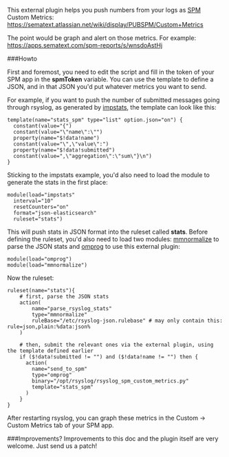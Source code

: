 This external plugin helps you push numbers from your logs as [SPM](http://sematext.com/spm/) Custom Metrics:
https://sematext.atlassian.net/wiki/display/PUBSPM/Custom+Metrics

The point would be graph and alert on those metrics. For example: https://apps.sematext.com/spm-reports/s/wnsdoAstHj

###Howto

First and foremost, you need to edit the script and fill in the token of your SPM app in the **spmToken** variable. You can use the template to define a JSON, and in that JSON you'd put whatever metrics you want to send.

For example, if you want to push the number of submitted messages going through rsyslog, as generated by [impstats](http://www.rsyslog.com/doc/master/configuration/modules/impstats.html), the template can look like this:

```
template(name="stats_spm" type="list" option.json="on") {
  constant(value="{")
  constant(value="\"name\":\"")
  property(name="$!data!name")
  constant(value="\",\"value\":")
  property(name="$!data!submitted")
  constant(value=",\"aggregation\":\"sum\"}\n")
}
```

Sticking to the impstats example, you'd also need to load the module to generate the stats in the first place:

```
module(load="impstats"
  interval="10"
  resetCounters="on"
  format="json-elasticsearch"
  ruleset="stats")
```

This will push stats in JSON format into the ruleset called **stats**. Before defining the ruleset, you'd also need to load two modules: [mmnormalize](http://www.rsyslog.com/doc/master/configuration/modules/mmnormalize.html) to parse the JSON stats and [omprog](http://www.rsyslog.com/doc/master/configuration/modules/omprog.html) to use this external plugin:

```
module(load="omprog")
module(load="mmnormalize")
```

Now the ruleset:

```
ruleset(name="stats"){
    # first, parse the JSON stats
    action(
        name="parse_rsyslog_stats"
        type="mmnormalize"
        ruleBase="/etc/rsyslog-json.rulebase" # may only contain this: rule=json,plain:%data:json%
    )

    # then, submit the relevant ones via the external plugin, using the template defined earlier
    if ($!data!submitted != "") and ($!data!name != "") then {
      action(
        name="send_to_spm"
        type="omprog"
        binary="/opt/rsyslog/rsyslog_spm_custom_metrics.py"
        template="stats_spm"
      )
    }
}
```

After restarting rsyslog, you can graph these metrics in the Custom -> Custom Metrics tab of your SPM app.

###Improvements?
Improvements to this doc and the plugin itself are very welcome. Just
send us a patch!


